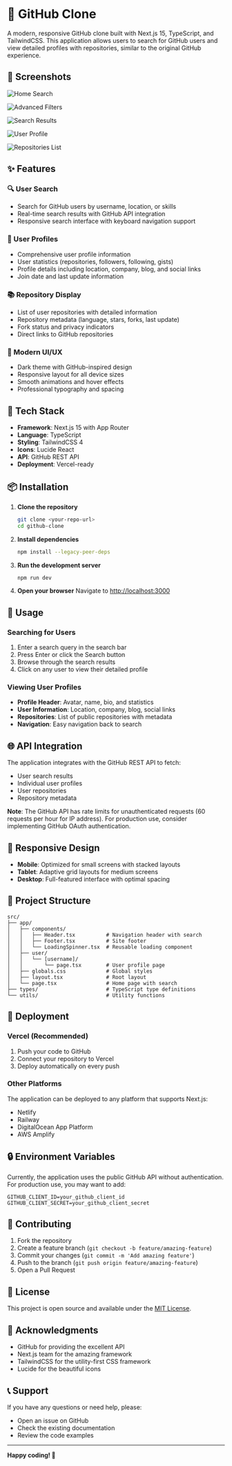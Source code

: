# 🐙 GitHub Clone

A modern, responsive GitHub clone built with Next.js 15, TypeScript, and TailwindCSS. This application allows users to search for GitHub users and view detailed profiles with repositories, similar to the original GitHub experience.

## 📸 Screenshots

![Home Search](public/Screenshot%20from%202025-09-04%2019-00-13.png)

![Advanced Filters](public/Screenshot%20from%202025-09-04%2019-00-26.png)

![Search Results](public/Screenshot%20from%202025-09-04%2019-00-36.png)

![User Profile](public/Screenshot%20from%202025-09-04%2019-00-42.png)

![Repositories List](public/Screenshot%20from%202025-09-04%2019-00-49.png)

## ✨ Features

### 🔍 User Search
- Search for GitHub users by username, location, or skills
- Real-time search results with GitHub API integration
- Responsive search interface with keyboard navigation support

### 👤 User Profiles
- Comprehensive user profile information
- User statistics (repositories, followers, following, gists)
- Profile details including location, company, blog, and social links
- Join date and last update information

### 📚 Repository Display
- List of user repositories with detailed information
- Repository metadata (language, stars, forks, last update)
- Fork status and privacy indicators
- Direct links to GitHub repositories

### 🎨 Modern UI/UX
- Dark theme with GitHub-inspired design
- Responsive layout for all device sizes
- Smooth animations and hover effects
- Professional typography and spacing

## 🚀 Tech Stack

- **Framework**: Next.js 15 with App Router
- **Language**: TypeScript
- **Styling**: TailwindCSS 4
- **Icons**: Lucide React
- **API**: GitHub REST API
- **Deployment**: Vercel-ready

## 📦 Installation

1. **Clone the repository**
   ```bash
   git clone <your-repo-url>
   cd github-clone
   ```

2. **Install dependencies**
   ```bash
   npm install --legacy-peer-deps
   ```

3. **Run the development server**
   ```bash
   npm run dev
   ```

4. **Open your browser**
   Navigate to [http://localhost:3000](http://localhost:3000)

## 🔧 Usage

### Searching for Users
1. Enter a search query in the search bar
2. Press Enter or click the Search button
3. Browse through the search results
4. Click on any user to view their detailed profile

### Viewing User Profiles
- **Profile Header**: Avatar, name, bio, and statistics
- **User Information**: Location, company, blog, social links
- **Repositories**: List of public repositories with metadata
- **Navigation**: Easy navigation back to search

## 🌐 API Integration

The application integrates with the GitHub REST API to fetch:
- User search results
- Individual user profiles
- User repositories
- Repository metadata

**Note**: The GitHub API has rate limits for unauthenticated requests (60 requests per hour for IP address). For production use, consider implementing GitHub OAuth authentication.

## 📱 Responsive Design

- **Mobile**: Optimized for small screens with stacked layouts
- **Tablet**: Adaptive grid layouts for medium screens
- **Desktop**: Full-featured interface with optimal spacing

## 🎯 Project Structure

```
src/
├── app/
│   ├── components/
│   │   ├── Header.tsx          # Navigation header with search
│   │   ├── Footer.tsx          # Site footer
│   │   └── LoadingSpinner.tsx  # Reusable loading component
│   ├── user/
│   │   └── [username]/
│   │       └── page.tsx        # User profile page
│   ├── globals.css             # Global styles
│   ├── layout.tsx              # Root layout
│   └── page.tsx                # Home page with search
├── types/                      # TypeScript type definitions
└── utils/                      # Utility functions
```

## 🚀 Deployment

### Vercel (Recommended)
1. Push your code to GitHub
2. Connect your repository to Vercel
3. Deploy automatically on every push

### Other Platforms
The application can be deployed to any platform that supports Next.js:
- Netlify
- Railway
- DigitalOcean App Platform
- AWS Amplify

## 🔒 Environment Variables

Currently, the application uses the public GitHub API without authentication. For production use, you may want to add:

```env
GITHUB_CLIENT_ID=your_github_client_id
GITHUB_CLIENT_SECRET=your_github_client_secret
```

## 🤝 Contributing

1. Fork the repository
2. Create a feature branch (`git checkout -b feature/amazing-feature`)
3. Commit your changes (`git commit -m 'Add amazing feature'`)
4. Push to the branch (`git push origin feature/amazing-feature`)
5. Open a Pull Request

## 📄 License

This project is open source and available under the [MIT License](LICENSE).

## 🙏 Acknowledgments

- GitHub for providing the excellent API
- Next.js team for the amazing framework
- TailwindCSS for the utility-first CSS framework
- Lucide for the beautiful icons

## 📞 Support

If you have any questions or need help, please:
- Open an issue on GitHub
- Check the existing documentation
- Review the code examples

---

**Happy coding! 🚀**
